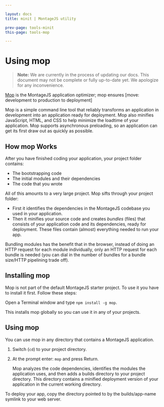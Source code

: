 ```yaml
---

layout: docs
title: minit | MontageJS utility

prev-page: tools-minit
this-page: tools-mop

---
```


# Using mop

>**Note:** We are currently in the process of updating our docs. This document may not be complete or fully up-to-date yet. We apologize for any inconvenience.

<a href="https://github.com/montagejs/mop#montage-optimizer" target="_blank">Mop</a>  is the MontageJS application optimizer; mop ensures [move: development to production to deployment]

Mop is a simple command line tool that reliably transforms an application in development into an application ready for deployment. Mop also minifies JavaScript, HTML, and CSS to help minimize the loadtime of your application. Mop supports asynchronous preloading, so an application can get its first draw out as quickly as possible.

## How mop Works

After you have finished coding your application, your project folder contains:

* The bootstrapping code
* The initial modules and their dependencies
* The code that you wrote

All of this amounts to a very large project. Mop sifts through your project folder:

* First it identifies the dependencies in the MontageJS codebase you used in your application.
* Then it minifies your source code and creates *bundles* (files) that consists of your application code and its dependencies, ready for deployment. These files contain (almost) everything needed to run your app. 

Bundling modules has the benefit that in the browser, instead of doing an HTTP request for each module individually, only an HTTP request for each bundle is needed (you can dial in the number of bundles for a bundle size/HTTP pipelining trade off).

## Installing mop

Mop is not part of the default MontageJS starter project. To use it you have to install it first. Follow these steps:

Open a Terminal window and type `npm install -g mop`. 

This installs mop globally so you can use it in any of your projects.
    

## Using mop

You can use mop in any directory that contains a MontageJS application.

1. Switch (`cd`) to your project directory.
2. At the prompt enter: `mop` and press Return.

    Mop analyzes the code dependencies, identifies the modules the application uses, and then adds a builds directory to your project directory. This directory contains a minified deployment version of your application in the current working directory.
    
To deploy your app, copy the directory pointed to by the builds/app-name symlink to your web server.

